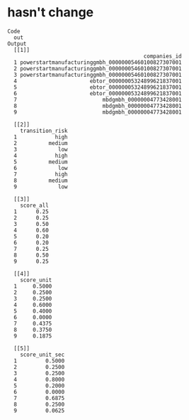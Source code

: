 # hasn't change

    Code
      out
    Output
      [[1]]
                                               companies_id
      1 powerstartmanufacturinggmbh_00000005460100827307001
      2 powerstartmanufacturinggmbh_00000005460100827307001
      3 powerstartmanufacturinggmbh_00000005460100827307001
      4                       ebtor_00000005324899621837001
      5                       ebtor_00000005324899621837001
      6                       ebtor_00000005324899621837001
      7                           mbdgmbh_00000004773428001
      8                           mbdgmbh_00000004773428001
      9                           mbdgmbh_00000004773428001
      
      [[2]]
        transition_risk
      1            high
      2          medium
      3             low
      4            high
      5          medium
      6             low
      7            high
      8          medium
      9             low
      
      [[3]]
        score_all
      1      0.25
      2      0.25
      3      0.50
      4      0.60
      5      0.20
      6      0.20
      7      0.25
      8      0.50
      9      0.25
      
      [[4]]
        score_unit
      1     0.5000
      2     0.2500
      3     0.2500
      4     0.6000
      5     0.4000
      6     0.0000
      7     0.4375
      8     0.3750
      9     0.1875
      
      [[5]]
        score_unit_sec
      1         0.5000
      2         0.2500
      3         0.2500
      4         0.8000
      5         0.2000
      6         0.0000
      7         0.6875
      8         0.2500
      9         0.0625
      

